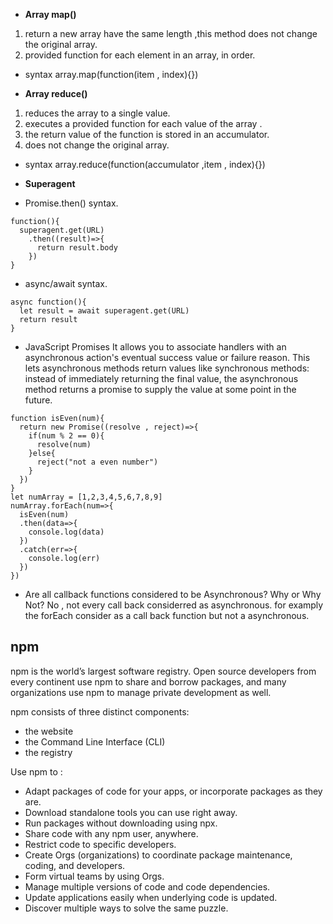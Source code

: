 - **Array map()**
1. return a new array have the same length ,this method does not change the original array.
1. provided function for each element in an array, in order.
- syntax array.map(function(item , index){})

- **Array reduce()**
1. reduces the array to a single value.
1. executes a provided function for each value of the array .
1. the return value of the function is stored in an accumulator.
1. does not change the original array.
- syntax array.reduce(function(accumulator  ,item , index){})

- **Superagent**
- Promise.then() syntax.
```
function(){
  superagent.get(URL)
    .then((result)=>{
      return result.body
    })
}
```
- async/await syntax.
```
async function(){
  let result = await superagent.get(URL)
  return result
}
```
- JavaScript Promises
It allows you to associate handlers with an asynchronous action's eventual success value or failure reason. This lets asynchronous methods return values like synchronous methods: instead of immediately returning the final value, the asynchronous method returns a promise to supply the value at some point in the future.
```
function isEven(num){
  return new Promise((resolve , reject)=>{
    if(num % 2 == 0){
      resolve(num)
    }else{
      reject("not a even number")
    }
  })
}
let numArray = [1,2,3,4,5,6,7,8,9]
numArray.forEach(num=>{
  isEven(num)
  .then(data=>{
    console.log(data)
  })
  .catch(err=>{
    console.log(err)
  })
})
```
- Are all callback functions considered to be Asynchronous? Why or Why Not?
No , not every call back considerred as asynchronous. 
for examply the forEach consider as a call back function but not a asynchronous.


## npm
npm is the world’s largest software registry. Open source developers from every continent use npm to share and borrow packages, and many organizations use npm to manage private development as well.

npm consists of three distinct components:

- the website
- the Command Line Interface (CLI)
- the registry

Use npm to :
- Adapt packages of code for your apps, or incorporate packages as they are.
- Download standalone tools you can use right away.
- Run packages without downloading using npx.
- Share code with any npm user, anywhere.
- Restrict code to specific developers.
- Create Orgs (organizations) to coordinate package maintenance, coding, and developers.
- Form virtual teams by using Orgs.
- Manage multiple versions of code and code dependencies.
- Update applications easily when underlying code is updated.
- Discover multiple ways to solve the same puzzle.